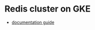 # Redis cluster on GKE

- [documentation guide](https://cloud.google.com/kubernetes-engine/docs/tutorials/upgrading-stateful-workload)
